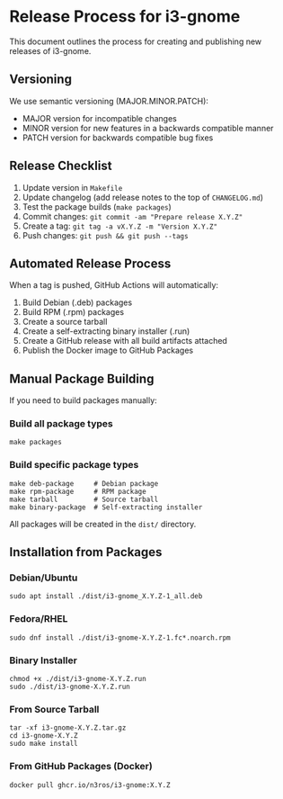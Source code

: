 # Release Process for i3-gnome

This document outlines the process for creating and publishing new releases of i3-gnome.

## Versioning

We use semantic versioning (MAJOR.MINOR.PATCH):
- MAJOR version for incompatible changes
- MINOR version for new features in a backwards compatible manner
- PATCH version for backwards compatible bug fixes

## Release Checklist

1. Update version in `Makefile`
2. Update changelog (add release notes to the top of `CHANGELOG.md`)
3. Test the package builds (`make packages`)
4. Commit changes: `git commit -am "Prepare release X.Y.Z"`
5. Create a tag: `git tag -a vX.Y.Z -m "Version X.Y.Z"`
6. Push changes: `git push && git push --tags`

## Automated Release Process

When a tag is pushed, GitHub Actions will automatically:
1. Build Debian (.deb) packages
2. Build RPM (.rpm) packages
3. Create a source tarball
4. Create a self-extracting binary installer (.run)
5. Create a GitHub release with all build artifacts attached
6. Publish the Docker image to GitHub Packages

## Manual Package Building

If you need to build packages manually:

### Build all package types
```
make packages
```

### Build specific package types
```
make deb-package     # Debian package
make rpm-package     # RPM package
make tarball         # Source tarball
make binary-package  # Self-extracting installer
```

All packages will be created in the `dist/` directory.

## Installation from Packages

### Debian/Ubuntu
```
sudo apt install ./dist/i3-gnome_X.Y.Z-1_all.deb
```

### Fedora/RHEL
```
sudo dnf install ./dist/i3-gnome-X.Y.Z-1.fc*.noarch.rpm
```

### Binary Installer
```
chmod +x ./dist/i3-gnome-X.Y.Z.run
sudo ./dist/i3-gnome-X.Y.Z.run
```

### From Source Tarball
```
tar -xf i3-gnome-X.Y.Z.tar.gz
cd i3-gnome-X.Y.Z
sudo make install
```

### From GitHub Packages (Docker)
```
docker pull ghcr.io/n3ros/i3-gnome:X.Y.Z
``` 
